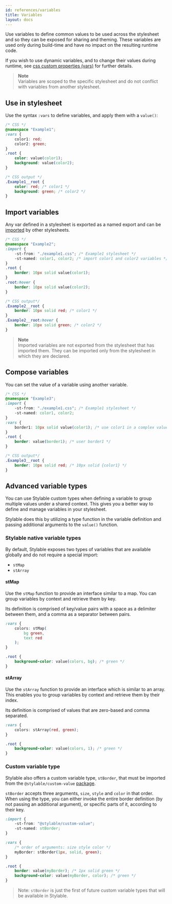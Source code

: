 ```yaml
---
id: references/variables
title: Variables
layout: docs
---
```


Use variables to define common values to be used across the stylesheet and so they can be exposed for sharing and theming.
These variables are used only during build-time and have no impact on the resulting runtime code.

If you wish to use dynamic variables, and to change their values during runtime, see [css custom properties (vars)](./css-vars.md) for further details.

> **Note**    
> Variables are scoped to the specific stylesheet and do not conflict with variables from another stylesheet.

## Use in stylesheet

Use the syntax `:vars` to define variables, and apply them with a `value()`:

```css
/* CSS */
@namespace "Example1";
:vars {
    color1: red;
    color2: green;
}
.root {
    color: value(color1);
    background: value(color2);
}
```

```css
/* CSS output */
.Example1__root {
    color: red; /* color1 */
    background: green; /* color2 */
}
```

## Import variables

Any var defined in a stylesheet is exported as a named export and can be [imported](./imports.md) by other stylesheets.

```css
/* CSS */
@namespace "Example2";
:import {
    -st-from: "./example1.css"; /* Example1 stylesheet */
    -st-named: color1, color2; /* import color1 and color2 variables */
}
.root {
    border: 10px solid value(color1);
}
.root:hover {
    border: 10px solid value(color2);
}
```

```css
/* CSS output*/
.Example2__root {
    border: 10px solid red; /* color1 */
}
.Example2__root:hover {
    border: 10px solid green; /* color2 */
}
```

> **Note**  
> Imported variables are not exported from the stylesheet that has imported them. They can be imported only from the stylesheet in which they are declared.


## Compose variables

You can set the value of a variable using another variable.

```css
/* CSS */
@namespace "Example3";
:import {
    -st-from: "./example1.css"; /* Example1 stylesheet */
    -st-named: color1, color2;
}
:vars {
    border1: 10px solid value(color1); /* use color1 in a complex value */
}
.root {
    border: value(border1); /* user border1 */
}
```

```css
/* CSS output*/
.Example3__root {
    border: 10px solid red; /* 10px solid {color1} */
}
```

## Advanced variable types
You can use Stylable custom types when defining a variable to group multiple values under a shared context. This gives you a better way to define and manage variables in your stylesheet. 

Stylable does this by utilizing a type function in the variable definition and passing additional arguments to the `value()` function.

### Stylable native variable types
By default, Stylable exposes two types of variables that are available globally and do not require a special import:
* `stMap`  
* `stArray`

#### stMap
Use the `stMap` function to provide an interface similar to a map. You can group variables by context and retrieve them by key.

Its definition is comprised of key/value pairs with a space as a delimiter between them, and a comma as a separator between pairs.

```css
:vars {
    colors: stMap(
        bg green,
        text red
    );
}

.root {
    background-color: value(colors, bg); /* green */
}
```

#### stArray
Use the `stArray` function to provide an interface which is similar to an array. This enables you to group variables by context and retrieve them by their index. 

Its definition is comprised of values that are zero-based and comma separated.

```css
:vars {
    colors: stArray(red, green);
}

.root {
    background-color: value(colors, 1); /* green */
}
```

### Custom variable type

Stylable also offers a custom variable type, `stBorder`, that must be imported from the `@stylable/custom-value` [package](https://github.com/wix/stylable/tree/master/packages/custom-value).

`stBorder` accepts three arguments, `size`, `style` and `color` in that order. When using the type, you can either invoke the entire border definition (by not passing an additional argument), or specific parts of it, according to their key.

```css
:import {
    -st-from: "@stylable/custom-value";
    -st-named: stBorder;
}

:vars {
    /* order of arguments: size style color */
    myBorder: stBorder(1px, solid, green);
}

.root {
    border: value(myBorder); /* 1px solid green */
    background-color: value(myBorder, color); /* green */
}
```
> Note: `stBorder` is just the first of future custom variable types that will be available in Stylable.